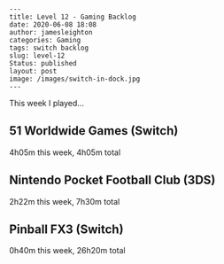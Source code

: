 
    ---
    title: Level 12 - Gaming Backlog
    date: 2020-06-08 18:08
    author: jamesleighton
    categories: Gaming
    tags: switch backlog
    slug: level-12
    Status: published
    layout: post
    image: /images/switch-in-dock.jpg
    ---

 This week I played...

## 51 Worldwide Games (Switch)
4h05m this week, 4h05m total
## Nintendo Pocket Football Club (3DS)
2h22m this week, 7h30m total
## Pinball FX3 (Switch)
0h40m this week, 26h20m total
